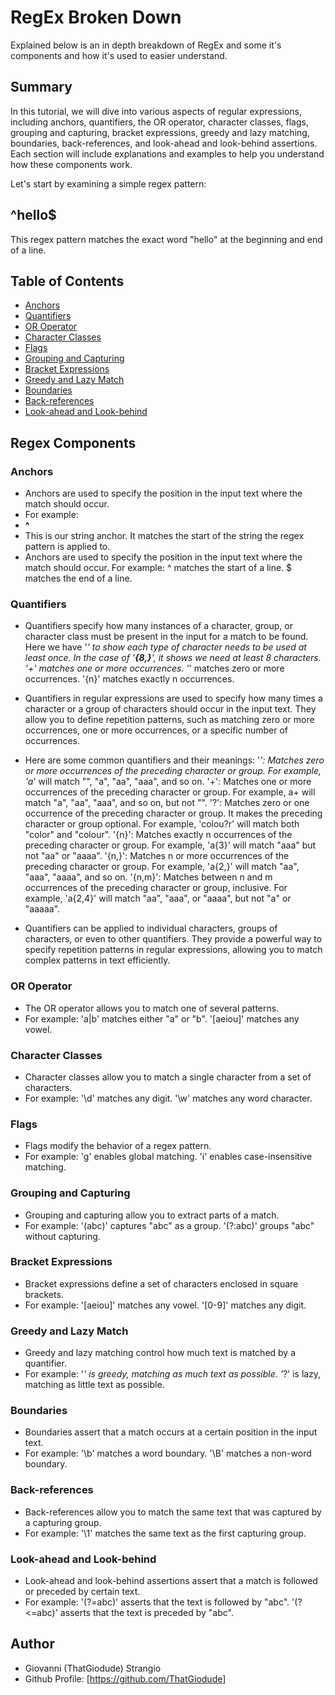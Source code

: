 # RegEx Broken Down

Explained below is an in depth breakdown of RegEx and some it's components and how it's used to easier understand.

## Summary

In this tutorial, we will dive into various aspects of regular expressions, including anchors, quantifiers, the OR operator, character classes, flags, grouping and capturing, bracket expressions, greedy and lazy matching, boundaries, back-references, and look-ahead and look-behind assertions. Each section will include explanations and examples to help you understand how these components work.

Let's start by examining a simple regex pattern: 

## ^hello$

This regex pattern matches the exact word "hello" at the beginning and end of a line.

## Table of Contents

- [Anchors](#anchors)
- [Quantifiers](#quantifiers)
- [OR Operator](#or-operator)
- [Character Classes](#character-classes)
- [Flags](#flags)
- [Grouping and Capturing](#grouping-and-capturing)
- [Bracket Expressions](#bracket-expressions)
- [Greedy and Lazy Match](#greedy-and-lazy-match)
- [Boundaries](#boundaries)
- [Back-references](#back-references)
- [Look-ahead and Look-behind](#look-ahead-and-look-behind)

## Regex Components

### Anchors
- Anchors are used to specify the position in the input text where the match should occur. 
- For example:
-  **^** 
- This is our string anchor. It matches the start of the string the regex pattern is applied to.
- Anchors are used to specify the position in the input text where the match should occur. For example:
    ^ matches the start of a line.
    $ matches the end of a line.

### Quantifiers
- Quantifiers specify how many instances of a character, group, or character class must be present in the input for a match to be found.  Here we have '*' to show each type of character needs to be used at least once. In the case of '**{8,}**', it shows we need at least 8 characters.
    '+' matches one or more occurrences.
    '*' matches zero or more occurrences.
    '{n}' matches exactly n occurrences.
- Quantifiers in regular expressions are used to specify how many times a character or a group of characters should occur in the input text. They allow you to define repetition patterns, such as matching zero or more occurrences, one or more occurrences, or a specific number of occurrences.

- Here are some common quantifiers and their meanings:
    '*': Matches zero or more occurrences of the preceding character or group. For example, 'a*' will match "", "a", "aa", "aaa", and so on.
    '+': Matches one or more occurrences of the preceding character or group. For example, a+ will match "a", "aa", "aaa", and so on, but not "".
    '?': Matches zero or one occurrence of the preceding character or group. It makes the preceding character or group optional. For example, 'colou?r' will match both "color" and "colour".
    '{n}': Matches exactly n occurrences of the preceding character or group. For example, 'a{3}' will match "aaa" but not "aa" or "aaaa".
    '{n,}': Matches n or more occurrences of the preceding character or group. For example, 'a{2,}' will match "aa", "aaa", "aaaa", and so on.
    '{n,m}': Matches between n and m occurrences of the preceding character or group, inclusive. For example, 'a{2,4}' will match "aa", "aaa", or "aaaa", but not "a" or "aaaaa".

- Quantifiers can be applied to individual characters, groups of characters, or even to other quantifiers. They provide a powerful way to specify repetition patterns in regular expressions, allowing you to match complex patterns in text efficiently.

### OR Operator
- The OR operator allows you to match one of several patterns. 
- For example:
    'a|b' matches either "a" or "b".
    '[aeiou]' matches any vowel.

### Character Classes
- Character classes allow you to match a single character from a set of characters. 
- For example:
    '\d' matches any digit.
    '\w' matches any word character.

### Flags
- Flags modify the behavior of a regex pattern. 
- For example:
    'g' enables global matching.
    'i' enables case-insensitive matching.

### Grouping and Capturing
- Grouping and capturing allow you to extract parts of a match. 
- For example:
    '(abc)' captures "abc" as a group.
    '(?:abc)' groups "abc" without capturing.

### Bracket Expressions
- Bracket expressions define a set of characters enclosed in square brackets. 
- For example:
    '[aeiou]' matches any vowel.
    '[0-9]' matches any digit.

### Greedy and Lazy Match
- Greedy and lazy matching control how much text is matched by a quantifier.
- For example:
    '*' is greedy, matching as much text as possible.
    '*?' is lazy, matching as little text as possible.

### Boundaries
- Boundaries assert that a match occurs at a certain position in the input text.
- For example:
    '\b' matches a word boundary.
    '\B' matches a non-word boundary.

### Back-references
- Back-references allow you to match the same text that was captured by a capturing group. 
- For example:
    '\1' matches the same text as the first capturing group.

### Look-ahead and Look-behind
- Look-ahead and look-behind assertions assert that a match is followed or preceded by certain text. 
- For example:
    '(?=abc)' asserts that the text is followed by "abc".
    '(?<=abc)' asserts that the text is preceded by "abc".
## Author
- Giovanni (ThatGiodude) Strangio
- Github Profile: [https://github.com/ThatGiodude]
